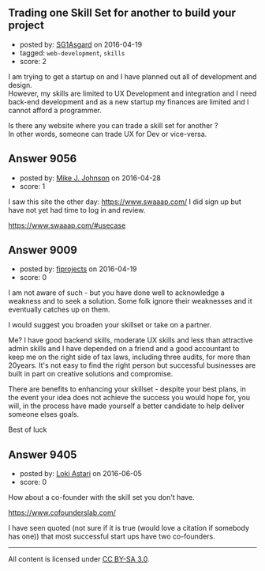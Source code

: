 ## Trading one Skill Set for another to build your project

- posted by: [SG1Asgard](https://stackexchange.com/users/3042384/sg1asgard) on 2016-04-19
- tagged: `web-development`, `skills`
- score: 2

I am trying to get a startup on and I have planned out all of development and design. <br />
However, my skills are limited to UX Development and integration and I need back-end development and as a new startup my finances are limited and I cannot afford a programmer.

Is there any website where you can trade a skill set for another ?<br />
In other words, someone can trade UX for Dev or vice-versa.



## Answer 9056

- posted by: [Mike J. Johnson](https://stackexchange.com/users/6581573/mike-j-johnson) on 2016-04-28
- score: 1

I saw this site the other day: https://www.swaaap.com/ I did sign up but have not yet had time to log in and review.

https://www.swaaap.com/#usecase


## Answer 9009

- posted by: [fiprojects](https://stackexchange.com/users/5370155/fiprojects) on 2016-04-19
- score: 0

I am not aware of such - but you have done well to acknowledge a weakness and to seek a solution. Some folk ignore their weaknesses and it eventually catches up on them.

I would suggest you broaden your skillset or take on a partner.

Me? I have good backend skills, moderate UX skills and less than attractive admin skills and I have depended on a friend and a good accountant to keep me on the right side of tax laws, including three audits, for more than 20years. It's not easy to find the right person but successful businesses are built in part on creative solutions and compromise. 

There are benefits to enhancing your skillset - despite your best plans, in the event your idea does not achieve the success you would hope for, you will, in the process have made yourself a better candidate to help deliver someone elses goals.

Best of luck


## Answer 9405

- posted by: [Loki Astari](https://stackexchange.com/users/7972/loki-astari) on 2016-06-05
- score: 0

How about a co-founder with the skill set you don't have.

https://www.cofounderslab.com/

I have seen quoted (not sure if it is true (would love a citation if somebody has one)) that most successful start ups have two co-founders.



---

All content is licensed under [CC BY-SA 3.0](https://creativecommons.org/licenses/by-sa/3.0/).
